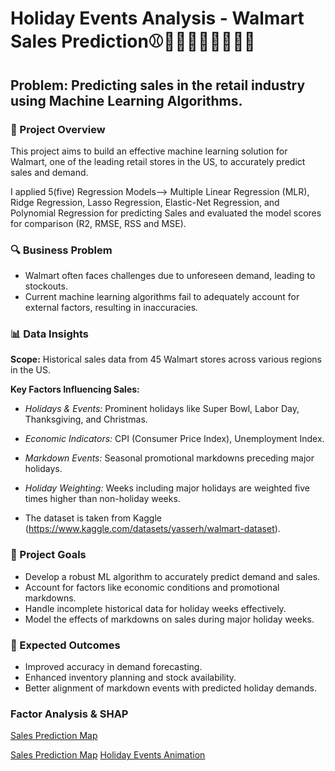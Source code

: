 # Holiday Events Analysis - Walmart Sales Prediction⚾👷🏻‍♀👷🏻‍♂🦃🎄

## Problem: Predicting sales in the retail industry using Machine Learning Algorithms.

### 📌 Project Overview
This project aims to build an effective machine learning solution for Walmart, one of the leading retail stores in the US, to accurately predict sales and demand.

I applied 5(five) Regression Models--> Multiple Linear Regression (MLR), Ridge Regression, Lasso Regression, Elastic-Net Regression, and Polynomial Regression for predicting Sales and evaluated the model scores for comparison (R2, RMSE, RSS and MSE).

### 🔍 Business Problem

* Walmart often faces challenges due to unforeseen demand, leading to stockouts.
* Current machine learning algorithms fail to adequately account for external factors, resulting in inaccuracies.

### 📊 Data Insights

**Scope:** Historical sales data from 45 Walmart stores across various regions in the US.

**Key Factors Influencing Sales:**

* *Holidays & Events:* Prominent holidays like Super Bowl, Labor Day, Thanksgiving, and Christmas.

* *Economic Indicators:* CPI (Consumer Price Index), Unemployment Index.

* *Markdown Events:* Seasonal promotional markdowns preceding major holidays.

* *Holiday Weighting:* Weeks including major holidays are weighted five times higher than non-holiday weeks.

* The dataset is taken from Kaggle (https://www.kaggle.com/datasets/yasserh/walmart-dataset).

### 🚀 Project Goals

* Develop a robust ML algorithm to accurately predict demand and sales.
* Account for factors like economic conditions and promotional markdowns.
* Handle incomplete historical data for holiday weeks effectively.
* Model the effects of markdowns on sales during major holiday weeks.

### 🌟 Expected Outcomes

* Improved accuracy in demand forecasting.
* Enhanced inventory planning and stock availability.
* Better alignment of markdown events with predicted holiday demands.

### Factor Analysis & SHAP


[Sales Prediction Map](https://drive.google.com/file/d/1mtOiRf57_UnW5dwbNmAPmtLew0OsmQ9G/view?usp=drive_link)

[Sales Prediction Map](https://tubakrc.github.io/Data_Science_Projects_3/sales_prediction_map.html)
[Holiday Events Animation](https://username.github.io/repository-name/holiday_events_animation.html)








